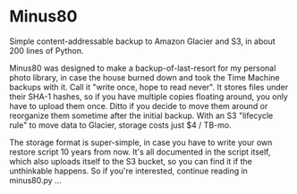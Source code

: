 Minus80
=======

Simple content-addressable backup to Amazon Glacier and S3, in about 200 lines of Python.

Minus80 was designed to make a backup-of-last-resort for my personal photo library, in case the house burned down and took the Time Machine backups with it.  Call it "write once, hope to read never".  It stores files under their SHA-1 hashes, so if you have multiple copies floating around, you only have to upload them once.  Ditto if you decide to move them around or reorganize them sometime after the initial backup. With an S3 "lifecycle rule" to move data to Glacier, storage costs just $4 / TB-mo.

The storage format is super-simple, in case you have to write your own restore script 10 years from now.  It's all documented in the script itself, which also uploads itself to the S3 bucket, so you can find it if the unthinkable happens.  So if you're interested, continue reading in minus80.py ...
